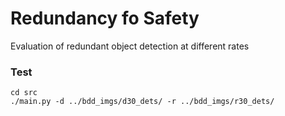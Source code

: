 # Redundancy fo Safety
Evaluation of redundant object detection at different rates

### Test
```
cd src
./main.py -d ../bdd_imgs/d30_dets/ -r ../bdd_imgs/r30_dets/
``` 
